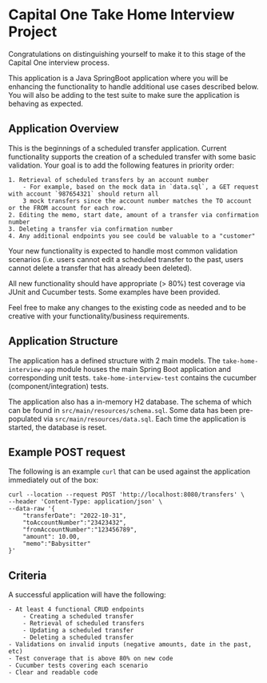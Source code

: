 # Capital One Take Home Interview Project

Congratulations on distinguishing yourself to make it to this stage of the Capital One interview process.

This application is a Java SpringBoot application where you will be enhancing the functionality to handle 
additional use cases described below. You will also be adding to the test suite to make sure the application is 
behaving as expected.

## Application Overview

This is the beginnings of a scheduled transfer application. Current functionality supports the creation of a scheduled 
transfer with some basic validation. 
Your goal is to add the following features in priority order:
    
    1. Retrieval of scheduled transfers by an account number
        - For example, based on the mock data in `data.sql`, a GET request with account `987654321` should return all
        3 mock transfers since the account number matches the TO account or the FROM account for each row.
    2. Editing the memo, start date, amount of a transfer via confirmation number
    3. Deleting a transfer via confirmation number
    4. Any additional endpoints you see could be valuable to a "customer"
     
Your new functionality is expected to handle most common validation scenarios (i.e. users cannot edit a scheduled 
transfer to the past, users cannot delete a transfer that has already been deleted).

All new functionality should have appropriate (> 80%) test coverage via JUnit and Cucumber tests. Some examples have 
been provided.

Feel free to make any changes to the existing code as needed and to be creative with your functionality/business requirements.

## Application Structure
The application has a defined structure with 2 main models. The `take-home-interview-app` module houses the main Spring
Boot application and corresponding unit tests. `take-home-interview-test` contains the cucumber (component/integration)
tests.

The application also has a in-memory H2 database. The schema of which can be found in `src/main/resources/schema.sql`.
Some data has been pre-populated via `src/main/resources/data.sql`. Each time the application is started, the database
is reset.

## Example POST request
The following is an example `curl` that can be used against the application immediately out of the box:

```
curl --location --request POST 'http://localhost:8080/transfers' \
--header 'Content-Type: application/json' \
--data-raw '{
	"transferDate": "2022-10-31",
	"toAccountNumber":"23423432",
    "fromAccountNumber":"123456789",
    "amount": 10.00,
    "memo":"Babysitter"
}'
```

## Criteria
A successful application will have the following:
 
    - At least 4 functional CRUD endpoints
        - Creating a scheduled transfer
        - Retrieval of scheduled transfers
        - Updating a scheduled transfer
        - Deleting a scheduled transfer
    - Validations on invalid inputs (negative amounts, date in the past, etc)
    - Test converage that is above 80% on new code
    - Cucumber tests covering each scenario
    - Clear and readable code
    
 